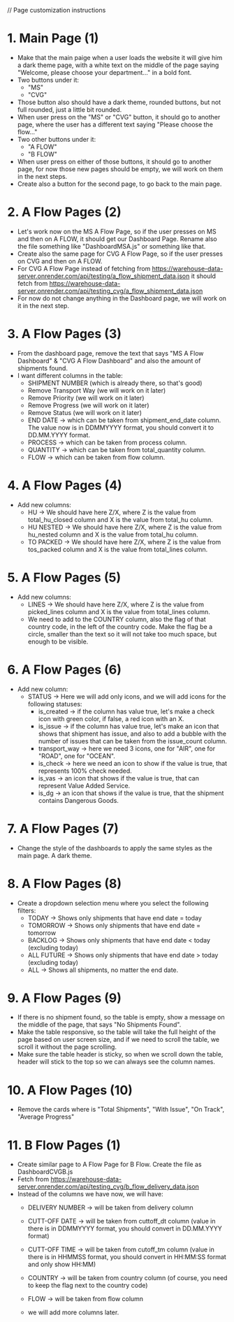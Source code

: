 // Page customization instructions

# 1. Main Page (1)
* Make that the main paige when a user loads the website it will give him a dark theme page, with a white text on the middle of the page saying "Welcome, please choose your department..." in a bold font.
* Two buttons under it:
    * "MS"
    * "CVG"
* Those button also should have a dark theme, rounded buttons, but not full rounded, just a little bit rounded.
* When user press on the "MS" or "CVG" button, it should go to another page, where the user has a different text saying "Please choose the flow..."
* Two other buttons under it:
    * "A FLOW"
    * "B FLOW"
* When user press on either of those buttons, it should go to another page, for now those new pages should be empty, we will work on them in the next steps.
* Create also a button for the second page, to go back to the main page.

# 2. A Flow Pages (2)
* Let's work now on the MS A Flow Page, so if the user presses on MS and then on A FLOW, it should get our Dashboard Page. Rename also the file something like "DashboardMSA.js" or something like that.
* Create also the same page for CVG A Flow Page, so if the user presses on CVG and then on A FLOW.
* For CVG A Flow Page instead of fetching from https://warehouse-data-server.onrender.com/api/testing/a_flow_shipment_data.json it should fetch from https://warehouse-data-server.onrender.com/api/testing_cvg/a_flow_shipment_data.json
* For now do not change anything in the Dashboard page, we will work on it in the next step.

# 3. A Flow Pages (3)
* From the dashboard page, remove the text that says "MS A Flow Dashboard" & "CVG A Flow Dashboard" and also the amount of shipments found.
* I want different columns in the table:
    * SHIPMENT NUMBER (which is already there, so that's good)
    * Remove Transport Way (we will work on it later)
    * Remove Priority (we will work on it later)
    * Remove Progress (we will work on it later)
    * Remove Status (we will work on it later)
    * END DATE -> which can be taken from shipment_end_date column. The value now is in DDMMYYYY format, you should convert it to DD.MM.YYYY format.
    * PROCESS -> which can be taken from process column.
    * QUANTITY -> which can be taken from total_quantity column.
    * FLOW -> which can be taken from flow column.

# 4. A Flow Pages (4)
* Add new columns:
    * HU -> We should have here Z/X, where Z is the value from total_hu_closed column and X is the value from total_hu column.
    * HU NESTED -> We should have here Z/X, where Z is the value from hu_nested column and X is the value from total_hu column.
    * TO PACKED -> We should have here Z/X, where Z is the value from tos_packed column and X is the value from total_lines column.

# 5. A Flow Pages (5)
* Add new columns:
    * LINES -> We should have here Z/X, where Z is the value from picked_lines column and X is the value from total_lines column.
    * We need to add to the COUNTRY column, also the flag of that country code, in the left of the country code. Make the flag be a circle, smaller than the text so it will not take too much space, but enough to be visible.

# 6. A Flow Pages (6)
* Add new column:
    * STATUS -> Here we will add only icons, and we will add icons for the following statuses:
        * is_created -> if the column has value true, let's make a check icon with green color, if false, a red icon with an X.
        * is_issue -> if the column has value true, let's make an icon that shows that shipment has issue, and also to add a bubble with the number of issues that can be taken from the issue_count column.
        * transport_way -> here we need 3 icons, one for "AIR", one for "ROAD", one for "OCEAN".
        * is_check -> here we need an icon to show if the value is true, that represents 100% check needed.
        * is_vas -> an icon that shows if the value is true, that can represent Value Added Service.
        * is_dg -> an icon that shows if the value is true, that the shipment contains Dangerous Goods.
    
# 7. A Flow Pages (7)
* Change the style of the dashboards to apply the same styles as the main page. A dark theme.

# 8. A Flow Pages (8)
* Create a dropdown selection menu where you select the following filters:
    * TODAY -> Shows only shipments that have end date = today
    * TOMORROW -> Shows only shipments that have end date = tomorrow
    * BACKLOG -> Shows only shipments that have end date < today (excluding today)
    * ALL FUTURE -> Shows only shipments that have end date > today (excluding today)
    * ALL -> Shows all shipments, no matter the end date.

# 9. A Flow Pages (9)
* If there is no shipment found, so the table is empty, show a message on the middle of the page, that says "No Shipments Found".
* Make the table responsive, so the table will take the full height of the page based on user screen size, and if we need to scroll the table, we scroll it without the page scrolling.
* Make sure the table header is sticky, so when we scroll down the table, header will stick to the top so we can always see the column names.

# 10. A Flow Pages (10)
* Remove the cards where is "Total Shipments", "With Issue", "On Track", "Average Progress"

# 11. B Flow Pages (1)
* Create similar page to A Flow Page for B Flow. Create the file as DashboardCVGB.js
* Fetch from https://warehouse-data-server.onrender.com/api/testing_cvg/b_flow_delivery_data.json
* Instead of the columns we have now, we will have:
    * DELIVERY NUMBER -> will be taken from delivery column
    * CUTT-OFF DATE -> will be taken from cuttoff_dt column (value in there is in DDMMYYYY format, you should convert in DD.MM.YYYY format)
    * CUTT-OFF TIME -> will be taken from cutoff_tm column (value in there is in HHMMSS format, you should convert in HH:MM:SS format and only show HH:MM)
    * COUNTRY -> will be taken from country column (of course, you need to keep the flag next to the country code)
    * FLOW -> will be taken from flow column

    * we will add more columns later.